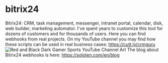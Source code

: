 # bitrix24
Bitrix24: CRM, task management, messenger, intranet portal, calendar, disk, web builder, marketing automator.
I've spent years to customize this tool for dozens of customers and for thousands of users.
Here you can find webhooks from real projects.
On my YouTube channel you may find how these scripts can be used in real business cases: https://cutt.ly/crmguru
![Red and Black Dark Gamer Sports YouTube Channel Art](https://user-images.githubusercontent.com/78697492/112813377-cfb9a680-9086-11eb-80f4-538092a3e71b.png)
The blog about Bitrix24 webhooks is here: https://soloten.com/en/blog

